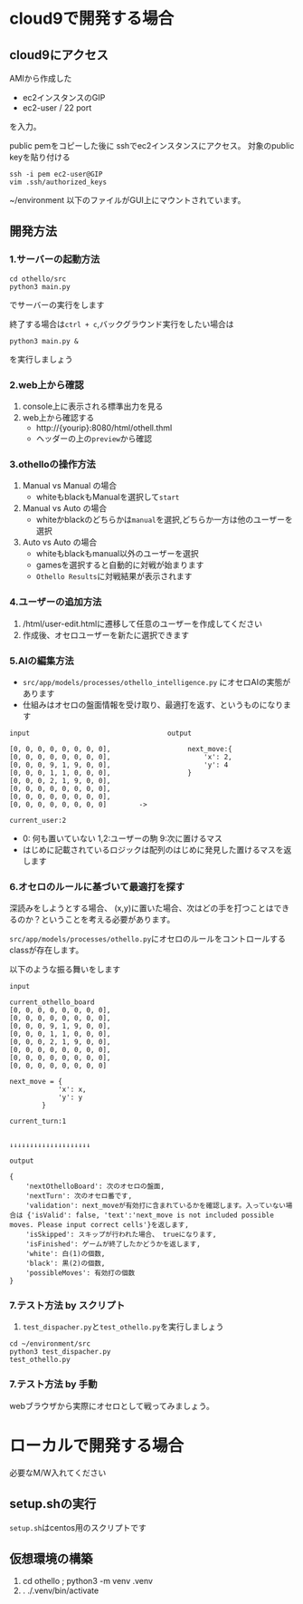 # cloud9で開発する場合

## cloud9にアクセス

AMIから作成した
- ec2インスタンスのGIP
- ec2-user / 22 port

を入力。

public pemをコピーした後に
sshでec2インスタンスにアクセス。 
対象のpublic keyを貼り付ける
```
ssh -i pem ec2-user@GIP
vim .ssh/authorized_keys
```
~/environment 以下のファイルがGUI上にマウントされています。

## 開発方法

### 1.サーバーの起動方法

```
cd othello/src
python3 main.py
```
でサーバーの実行をします

終了する場合は`ctrl + c`,バックグラウンド実行をしたい場合は
```
python3 main.py &
```
を実行しましょう

### 2.web上から確認

1. console上に表示される標準出力を見る
2. web上から確認する
    - http://{yourip}:8080/html/othell.thml
    - ヘッダーの上の`preview`から確認

### 3.othelloの操作方法

1. Manual vs Manual の場合
    - whiteもblackもManualを選択して`start`
2. Manual vs Auto の場合
    - whiteかblackのどちらかは`manual`を選択,どちらか一方は他のユーザーを選択
3. Auto vs Auto の場合
    - whiteもblackもmanual以外のユーザーを選択
    - gamesを選択すると自動的に対戦が始まります
    - `Othello Results`に対戦結果が表示されます

### 4.ユーザーの追加方法

1. /html/user-edit.htmlに遷移して任意のユーザーを作成してください
2. 作成後、オセロユーザーを新たに選択できます

### 5.AIの編集方法

- `src/app/models/processes/othello_intelligence.py` にオセロAIの実態があります
- 仕組みはオセロの盤面情報を受け取り、最適打を返す、というものになります
```
input                                  output

[0, 0, 0, 0, 0, 0, 0, 0],                   next_move:{  
[0, 0, 0, 0, 0, 0, 0, 0],                       'x': 2,
[0, 0, 0, 9, 1, 9, 0, 0],                       'y': 4
[0, 0, 0, 1, 1, 0, 0, 0],                   }
[0, 0, 0, 2, 1, 9, 0, 0], 
[0, 0, 0, 0, 0, 0, 0, 0], 
[0, 0, 0, 0, 0, 0, 0, 0], 
[0, 0, 0, 0, 0, 0, 0, 0]        ->     

current_user:2
```
- 0: 何も置いていない 1,2:ユーザーの駒 9:次に置けるマス
- はじめに記載されているロジックは配列のはじめに発見した置けるマスを返します

### 6.オセロのルールに基づいて最適打を探す

深読みをしようとする場合、 (x,y)に置いた場合、次はどの手を打つことはできるのか？ということを考える必要があります。

`src/app/models/processes/othello.py`にオセロのルールをコントロールするclassが存在します。

以下のような振る舞いをします
```
input

current_othello_board
[0, 0, 0, 0, 0, 0, 0, 0], 
[0, 0, 0, 0, 0, 0, 0, 0], 
[0, 0, 0, 9, 1, 9, 0, 0], 
[0, 0, 0, 1, 1, 0, 0, 0], 
[0, 0, 0, 2, 1, 9, 0, 0], 
[0, 0, 0, 0, 0, 0, 0, 0], 
[0, 0, 0, 0, 0, 0, 0, 0], 
[0, 0, 0, 0, 0, 0, 0, 0]

next_move = {
            'x': x,
            'y': y
        }

current_turn:1


↓↓↓↓↓↓↓↓↓↓↓↓↓↓↓↓↓↓↓↓

output

{
    'nextOthelloBoard': 次のオセロの盤面,
    'nextTurn': 次のオセロ番です,
    'validation': next_moveが有効打に含まれているかを確認します。入っていない場合は {'isValid': false, 'text':'next_move is not included possible moves. Please input correct cells'}を返します,
    'isSkipped': スキップが行われた場合、 trueになります,
    'isFinished': ゲームが終了したかどうかを返します,
    'white': 白(1)の個数,
    'black': 黒(2)の個数,
    'possibleMoves': 有効打の個数
}

```

### 7.テスト方法 by スクリプト

1. `test_dispacher.py`と`test_othello.py`を実行しましょう
```
cd ~/environment/src
python3 test_dispacher.py
test_othello.py
```
### 7.テスト方法 by 手動
webブラウザから実際にオセロとして戦ってみましょう。


# ローカルで開発する場合

必要なM/W入れてください

## setup.shの実行
`setup.sh`はcentos用のスクリプトです

## 仮想環境の構築
1. cd othello ; python3 -m venv .venv
2. . ./.venv/bin/activate


